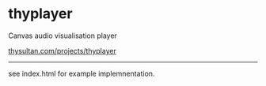 # thyplayer
Canvas audio visualisation player

[thysultan.com/projects/thyplayer](http://thysultan.com/projects/thyplayer)  

- - -

see index.html for example implemnentation.
